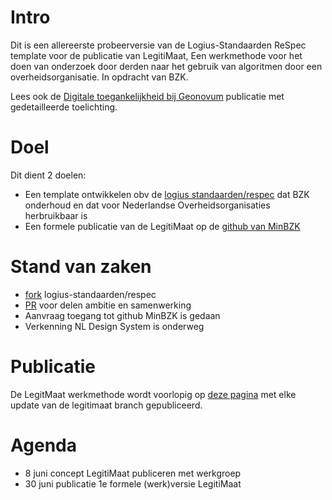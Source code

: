 # Intro

Dit is een allereerste probeerversie van de Logius-Standaarden ReSpec template voor de publicatie van LegitiMaat, Een werkmethode voor het doen van onderzoek door derden naar het gebruik van algoritmen door een overheidsorganisatie. In opdracht van BZK.

Lees ook de [Digitale toegankelijkheid bij Geonovum](https://digitaaltoegankelijk.pleio.nl/cms/view/649ed793-7f0d-4676-bb10-f66fbd8a13c6/digitale-toegankelijkheid-bij-geonovum) publicatie met gedetailleerde toelichting.

# Doel

Dit dient 2 doelen:

- Een template ontwikkelen obv de [logius standaarden/respec](https://github.com/Logius-standaarden/respec) dat BZK onderhoud en dat voor Nederlandse Overheidsorganisaties herbruikbaar is
- Een formele publicatie van de LegitiMaat op de [github van MinBZK](https://github.com/MinBZK)

# Stand van zaken

- [fork](https://github.com/sgort/respec) logius-standaarden/respec
- [PR](https://github.com/Logius-standaarden/respec/pull/11) voor delen ambitie en samenwerking
- Aanvraag toegang tot github MinBZK is gedaan
- Verkenning NL Design System is onderweg

# Publicatie

De LegitMaat werkmethode wordt voorlopig op [deze pagina](https://sgort.github.io/LegitiMaat/) met elke update van de legitimaat branch gepubliceerd.

# Agenda

- 8 juni concept LegitiMaat publiceren met werkgroep
- 30 juni publicatie 1e formele (werk)versie LegitiMaat
